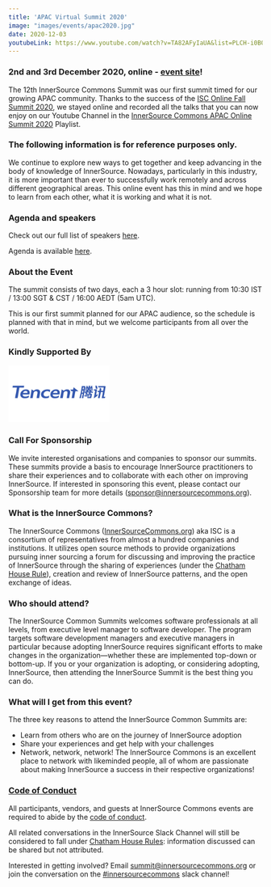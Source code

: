 ```yaml
---
title: 'APAC Virtual Summit 2020'
image: "images/events/apac2020.jpg"
date: 2020-12-03
youtubeLink: https://www.youtube.com/watch?v=TA82AFyIaUA&list=PLCH-i0B0otNSA4KltJHgcQB6450VI-8pG
---
```


### 2nd and 3rd December 2020, online - [event site](https://eventyay.com/e/3dbaaa50)!

The 12th InnerSource Commons Summit was our first summit timed for our growing APAC community. Thanks to the success of the <a href="https://youtu.be/0YzOz94cNec">ISC Online Fall Summit 2020</a>, we stayed online and recorded all the talks that you can now enjoy on our Youtube Channel in the <a href="https://www.youtube.com/watch?v=TA82AFyIaUA&list=PLCH-i0B0otNSA4KltJHgcQB6450VI-8pG">InnerSource Commons APAC Online Summit 2020</a> Playlist.

### The following information is for reference purposes only.

We continue to explore new ways to get together and keep advancing in the body of knowledge of InnerSource. Nowadays, particularly in this industry, it
is more important than ever to successfully work remotely and across different geographical areas. This online event has this in mind and we hope to learn from
each other, what it is working and what it is not.

### Agenda and speakers

Check out our full list of speakers [here](https://eventyay.com/e/3dbaaa50/speakers).

Agenda is available [here](https://eventyay.com/e/3dbaaa50/schedule).

### About the Event

The summit consists of two days, each a 3 hour slot: running from 10:30 IST / 13:00 SGT & CST / 16:00 AEDT (5am UTC).

This is our first summit planned for our APAC audience, so the schedule is planned with that in mind, but we welcome participants from all over the world.

### Kindly Supported By

<p>
<img alt="Tencent" src="/images/events/tencent.jpg" width="200"/>
</p>

### Call For Sponsorship

We invite interested organisations and companies to sponsor our summits. These summits provide a basis to encourage InnerSource practitioners to share their experiences and to collaborate with each other on improving InnerSource. If interested in sponsoring this event, please contact our Sponsorship team for more details (sponsor@innersourcecommons.org).

### What is the InnerSource Commons?

The InnerSource Commons ([InnerSourceCommons.org](http://innersourcecommons.org)) aka ISC is a consortium of representatives from almost a hundred companies and institutions. It utilizes open source methods to provide organizations pursuing inner sourcing a forum for discussing and improving the practice of InnerSource through the sharing of experiences (under the [Chatham House Rule](https://www.chathamhouse.org/about/chatham-house-rule)), creation and review of InnerSource patterns, and the open exchange of ideas.

### Who should attend?

The InnerSource Common Summits welcomes software professionals at all levels, from executive level manager to software developer. The program targets software development managers and executive managers in particular because adopting InnerSource requires significant efforts to make changes in the organization—whether these are implemented top-down or bottom-up. If you or your organization is adopting, or considering adopting, InnerSource, then attending the InnerSource Summit is the best thing you can do.

### What will I get from this event?

The three key reasons to attend the InnerSource Common Summits are:

* Learn from others who are on the journey of InnerSource adoption
* Share your experiences and get help with your challenges
* Network, network, network! The InnerSource Commons is an excellent place to network with likeminded people, all of whom are passionate about making InnerSource a success in their respective organizations!

### [Code of Conduct](/events/conduct/)

All participants, vendors, and guests at InnerSource Commons events are required to abide by the [code of conduct](/events/conduct/).

All related conversations in the InnerSource Slack Channel will still be considered to fall under [Chatham House Rules](https://en.wikipedia.org/wiki/Chatham_House_Rule): information discussed can be shared but not attributed.

Interested in getting involved? Email <summit@innersourcecommons.org> or join the conversation on the [#innersourcecommons](https://join.slack.com/t/innersourcecommons/shared_invite/zt-1msf8vcqu-fYEHcyI1l4eSPq6rGprMXA) slack channel!
